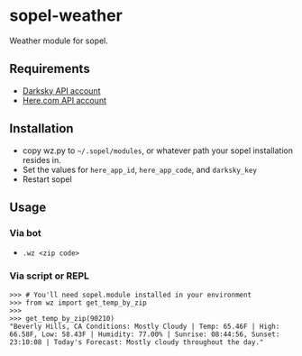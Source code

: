 # sopel-weather
Weather module for sopel. 


## Requirements
* [Darksky API account](https://darksky.net/dev)
* [Here.com API account](https://developer.here.com/?cid=www.here.com-main_menu)


## Installation
* copy wz.py to `~/.sopel/modules`, or whatever path your sopel installation resides in.
* Set the values for `here_app_id`, `here_app_code`, and `darksky_key`
* Restart sopel


## Usage
### Via bot
* `.wz <zip code>`


### Via script or REPL
```
>>> # You'll need sopel.module installed in your environment
>>> from wz import get_temp_by_zip 
>>>
>>> get_temp_by_zip(90210) 
"Beverly Hills, CA Conditions: Mostly Cloudy | Temp: 65.46F | High: 66.58F, Low: 58.43F | Humidity: 77.00% | Sunrise: 08:44:56, Sunset: 23:10:08 | Today's Forecast: Mostly cloudy throughout the day." 
```
